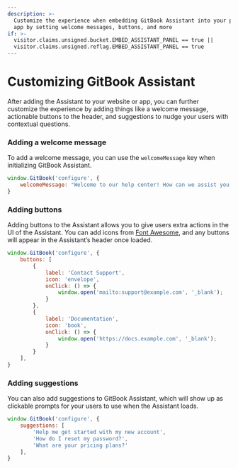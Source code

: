 ```yaml
---
description: >-
  Customize the experience when embedding GitBook Assistant into your product or
  app by setting welcome messages, buttons, and more
if: >-
  visitor.claims.unsigned.bucket.EMBED_ASSISTANT_PANEL == true ||
  visitor.claims.unsigned.reflag.EMBED_ASSISTANT_PANEL == true
---
```


# Customizing GitBook Assistant

After adding the Assistant to your website or app, you can further customize the experience by adding things like a welcome message, actionable buttons to the header, and suggestions to nudge your users with contextual questions.

### Adding a welcome message

To add a welcome message, you can use the `welcomeMessage` key when initializing GitBook Assistant.

```javascript
window.GitBook('configure', {
    welcomeMessage: "Welcome to our help center! How can we assist you today?",
}
```

### Adding buttons

Adding buttons to the Assistant allows you to give users extra actions in the UI of the Assistant. You can add icons from [Font Awesome](https://fontawesome.com/), and any buttons will appear in the Assistant’s header once loaded.

```javascript
window.GitBook('configure', {
    buttons: [
        { 
            label: 'Contact Support', 
            icon: 'envelope', 
            onClick: () => { 
                window.open('mailto:support@example.com', '_blank');
            } 
        },
        { 
            label: 'Documentation', 
            icon: 'book', 
            onClick: () => { 
                window.open('https://docs.example.com', '_blank');
            } 
        }
    ],
}
```

### Adding suggestions

You can also add suggestions to GitBook Assistant, which will show up as clickable prompts for your users to use when the Assistant loads.

```javascript
window.GitBook('configure', {
    suggestions: [
        'Help me get started with my new account',
        'How do I reset my password?',
        'What are your pricing plans?'
    ],
}
```
